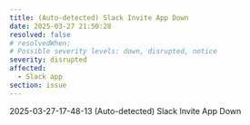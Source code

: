 ```yaml
---
title: (Auto-detected) Slack Invite App Down
date: 2025-03-27 21:50:28
resolved: false
# resolvedWhen: 
# Possible severity levels: down, disrupted, notice
severity: disrupted
affected:
  - Slack app
section: issue
---
```


2025-03-27-17-48-13 (Auto-detected) Slack Invite App Down

